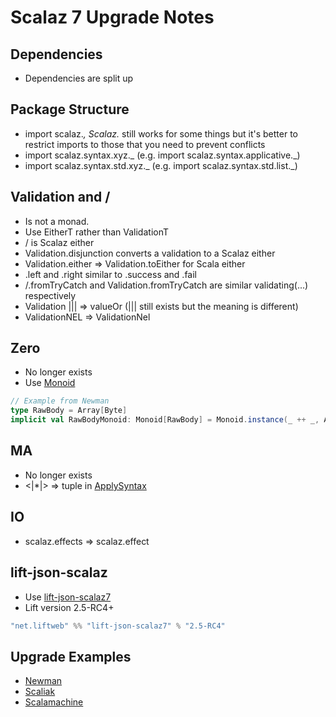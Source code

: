 # Scalaz 7 Upgrade Notes

## Dependencies
* Dependencies are split up

## Package Structure
* import scalaz._, Scalaz._ still works for some things but it's better to restrict imports to those that you need to prevent conflicts
* import scalaz.syntax.xyz._ (e.g. import scalaz.syntax.applicative._)
* import scalaz.syntax.std.xyz._ (e.g. import scalaz.syntax.std.list._)

## Validation and \/
* Is not a monad.
* Use EitherT rather than ValidationT
* \/ is Scalaz either
* Validation.disjunction converts a validation to a Scalaz either
* Validation.either => Validation.toEither for Scala either
* .left and .right similar to .success and .fail
* \/.fromTryCatch and Validation.fromTryCatch are similar validating(...) respectively
* Validation ||| => valueOr (||| still exists but the meaning is different)
* ValidationNEL => ValidationNel

## Zero
* No longer exists
* Use [Monoid](https://github.com/scalaz/scalaz/blob/scalaz-seven/core/src/main/scala/scalaz/Monoid.scala)

```scala
// Example from Newman
type RawBody = Array[Byte]
implicit val RawBodyMonoid: Monoid[RawBody] = Monoid.instance(_ ++ _, Array[Byte]())
```

## MA
* No longer exists
* <|*|> => tuple in [ApplySyntax](https://github.com/scalaz/scalaz/blob/scalaz-seven/core/src/main/scala/scalaz/syntax/ApplySyntax.scala#L10)

## IO
* scalaz.effects => scalaz.effect

## lift-json-scalaz
* Use [lift-json-scalaz7](https://github.com/lift/framework/pull/1424)
* Lift version 2.5-RC4+

```scala
"net.liftweb" %% "lift-json-scalaz7" % "2.5-RC4"
```

## Upgrade Examples
* [Newman](https://github.com/stackmob/newman/pull/27)
* [Scaliak](https://github.com/stackmob/scaliak/pull/18)
* [Scalamachine](https://github.com/stackmob/scalamachine/pull/23)



